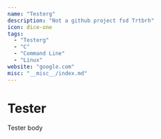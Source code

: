 ```yaml
---
name: "Testerg"
description: "Not a github project fsd Trtbrh"
icon: dice-one
tags:
  - "Testerg"
  - "C"
  - "Command Line"
  - "Linux"
website: "google.com"
misc: "__misc__/index.md"
---
```


# Tester

Tester body